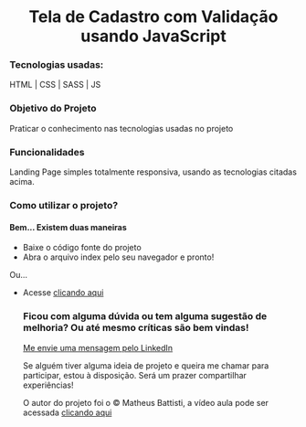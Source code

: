 <h1 align="center">Tela de Cadastro com Validação usando JavaScript</h1>

<h3>Tecnologias usadas:</h3>
<p>HTML | CSS | SASS | JS</p>

<h3>Objetivo do Projeto</h3>
<p>Praticar o conhecimento nas tecnologias usadas no projeto</p>

<h3>Funcionalidades</h3>
<p>Landing Page simples totalmente responsiva, usando as tecnologias citadas acima.</p>

<h3>Como utilizar o projeto?</h3>
<h4>Bem... Existem duas maneiras</h4>
<ul>
  <li>Baixe o código fonte do projeto</li>
  <li>Abra o arquivo index pelo seu navegador e pronto!</li>
</ul>
<p>Ou...</p>
<ul>
  <li>Acesse <a href="https://jonasnunes.github.io/tela-de-cadastro" target="_blank">clicando aqui</a>

<h3>Ficou com alguma dúvida ou tem alguma sugestão de melhoria? Ou até mesmo críticas são bem vindas!</h3>
<a href="https://www.linkedin.com/in/jonasnunees/" target="_blank">Me envie uma mensagem pelo LinkedIn</a>

<p>Se alguém tiver alguma ideia de projeto e queira me chamar para participar, estou à disposição. Será um prazer compartilhar experiências!</p>

<p>O autor do projeto foi o &copy; Matheus Battisti, a vídeo aula pode ser acessada <a href="https://www.youtube.com/watch?v=zJPuL5lU4qA">clicando aqui</a></p>
